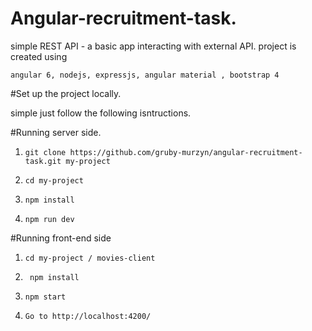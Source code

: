 # Angular-recruitment-task.
simple REST API - a basic app interacting with external API.
project is created using 
```
angular 6, nodejs, expressjs, angular material , bootstrap 4
```

#Set up the project locally.

simple just follow  the following isntructions.


#Running server side.

1. `git clone https://github.com/gruby-murzyn/angular-recruitment-task.git my-project`

2. `cd my-project`

3. `npm install`

4. `npm run dev`

 #Running front-end side
 
 1. `cd my-project / movies-client`
 
 2. ` npm install`

 3. `npm start`
 
 4. `Go to http://localhost:4200/`
 
